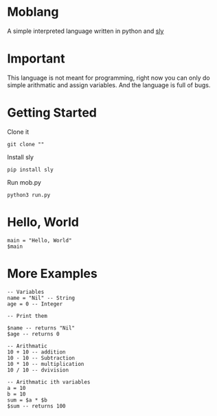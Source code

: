 # Moblang
A simple interpreted language written in python and [sly](https://sly.readthedocs.io/en/latest/sly.html)

# Important 
This language is not meant for programming, right now you can only do simple arithmatic and assign variables. And the language is full of bugs.

# Getting Started

Clone it 
```
git clone ""
```

Install sly
```
pip install sly
```

Run mob.py
```
python3 run.py 
```

# Hello, World

```
main = "Hello, World"
$main
```

# More Examples
```
-- Variables
name = "Nil" -- String
age = 0 -- Integer

-- Print them 

$name -- returns "Nil" 
$age -- returns 0 

-- Arithmatic
10 + 10 -- addition
10 - 10 -- Subtraction
10 * 10 -- multiplication
10 / 10 -- dvivision 

-- Arithmatic ith variables
a = 10
b = 10
sum = $a * $b 
$sum -- returns 100
```

